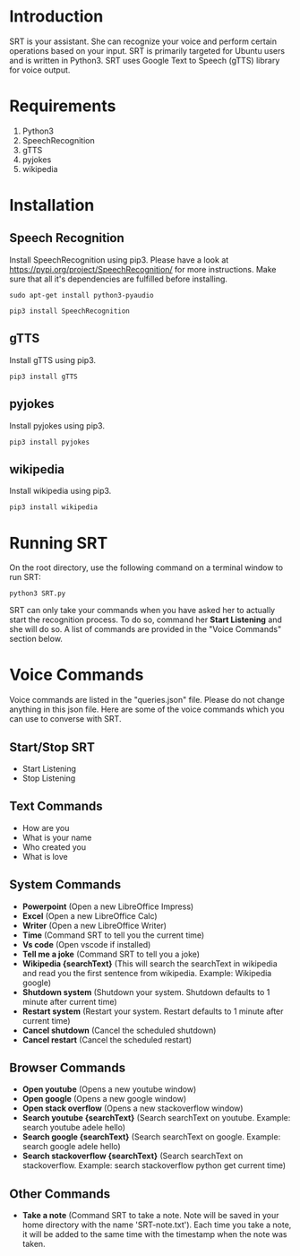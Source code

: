 # Introduction

SRT is your assistant. She can recognize your voice and perform certain operations based on your input. SRT is primarily targeted for Ubuntu users and is written in Python3. SRT uses Google Text to Speech (gTTS) library for voice output.


# Requirements

1. Python3
2. SpeechRecognition
3. gTTS
4. pyjokes
5. wikipedia

# Installation

## Speech Recognition

Install SpeechRecognition using pip3. Please have a look at https://pypi.org/project/SpeechRecognition/ for more instructions. Make sure that all it's dependencies are fulfilled before installing.
```
sudo apt-get install python3-pyaudio

pip3 install SpeechRecognition
```

## gTTS

Install gTTS using pip3.
```
pip3 install gTTS
```

## pyjokes

Install pyjokes using pip3.
```
pip3 install pyjokes
```

## wikipedia

Install wikipedia using pip3.
```
pip3 install wikipedia
```

# Running SRT

On the root directory, use the following command on a terminal window to run SRT:
```
python3 SRT.py
```
SRT can only take your commands when you have asked her to actually start the recognition process. To do so, command her **Start Listening** and she will do so. A list of commands are provided in the "Voice Commands" section below.

# Voice Commands

Voice commands are listed in the "queries.json" file. Please do not change anything in this json file. Here are some of the voice commands which you can use to converse with SRT.

## Start/Stop SRT

- Start Listening
- Stop Listening

## Text Commands

- How are you
- What is your name
- Who created you
- What is love


## System Commands

- **Powerpoint** (Open a new LibreOffice Impress)
- **Excel** (Open a new LibreOffice Calc)
- **Writer** (Open a new LibreOffice Writer)
- **Time** (Command SRT to tell you the current time)
- **Vs code** (Open vscode if installed)
- **Tell me a joke** (Command SRT to tell you a joke)
- **Wikipedia {searchText}** (This will search the searchText in wikipedia and read you the first sentence from wikipedia. Example: Wikipedia google)
- **Shutdown system** (Shutdown your system. Shutdown defaults to 1 minute after current time)
- **Restart system** (Restart your system. Restart defaults to 1 minute after current time)
- **Cancel shutdown** (Cancel the scheduled shutdown)
- **Cancel restart** (Cancel the scheduled restart)
  

## Browser Commands

- **Open youtube** (Opens a new youtube window)
- **Open google** (Opens a new google window)
- **Open stack overflow** (Opens a new stackoverflow window)
- **Search youtube {searchText}** (Search searchText on youtube. Example: search youtube adele hello)
- **Search google {searchText}** (Search searchText on google. Example: search google adele hello)
- **Search stackoverflow {searchText}** (Search searchText on stackoverflow. Example: search stackoverflow python get current time)
  
## Other Commands

- **Take a note** (Command SRT to take a note. Note will be saved in your home directory with the name 'SRT-note.txt'). Each time you take a note, it will be added to the same time with the timestamp when the note was taken.
